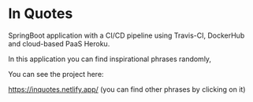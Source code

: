 # In Quotes
SpringBoot application with a CI/CD pipeline using Travis-CI, DockerHub and cloud-based PaaS Heroku.

In this application you can find inspirational phrases randomly,

You can see the project here:

https://inquotes.netlify.app/
(you can find other phrases by clicking on it)
